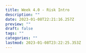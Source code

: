 ```yaml
---
title: Week 4.0 - Risk Intro
description: ""
date: 2023-01-08T22:21:16.257Z
preview: ""
draft: false
tags: ""
categories: ""
lastmod: 2023-01-08T23:22:25.353Z
---
```

